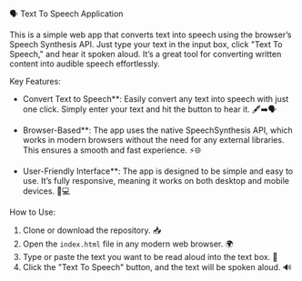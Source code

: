 🗣️ Text To Speech Application

This is a simple web app that converts text into speech using the browser’s Speech Synthesis API. Just type your text in the input box, click "Text To Speech," and hear it spoken aloud. It’s a great tool for converting written content into audible speech effortlessly.

Key Features:
  - Convert Text to Speech**: Easily convert any text into speech with just one click. Simply enter your text and hit the button to hear it. 🖋️➡️🗣️
  
  - Browser-Based**: The app uses the native SpeechSynthesis API, which works in modern browsers without the need for any external libraries. This ensures a smooth and fast experience. ⚡🌐

  - User-Friendly Interface**: The app is designed to be simple and easy to use. It’s fully responsive, meaning it works on both desktop and mobile devices. 📱💻

How to Use:
  1. Clone or download the repository. 📥
  2. Open the `index.html` file in any modern web browser. 🌍
  3. Type or paste the text you want to be read aloud into the text box. 📝
  4. Click the "Text To Speech" button, and the text will be spoken aloud. 🔊

